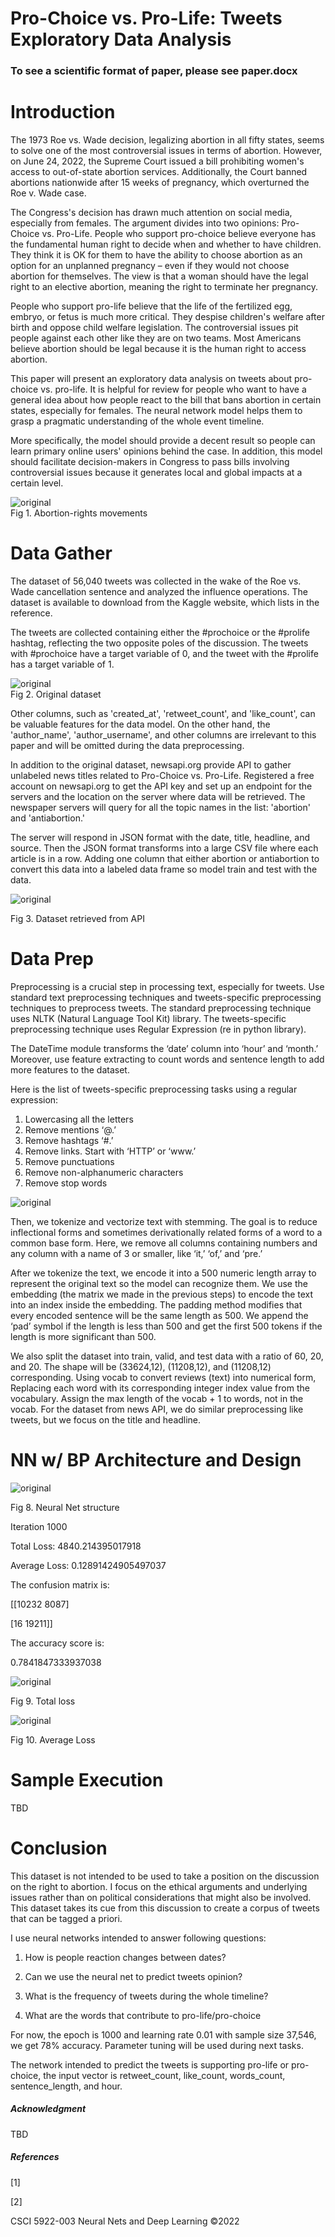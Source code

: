 # Pro-Choice vs. Pro-Life: Tweets Exploratory Data Analysis

### To see a scientific format of paper, please see paper.docx

# Introduction
The 1973 Roe vs. Wade decision, legalizing abortion in all fifty states, seems to solve one of the most controversial issues in terms of abortion. However, on June 24, 2022, the Supreme Court issued a bill prohibiting women's access to out-of-state abortion services. Additionally, the Court banned abortions nationwide after 15 weeks of pregnancy, which overturned the Roe v. Wade case.  

The Congress's decision has drawn much attention on social media, especially from females. The argument divides into two opinions: Pro-Choice vs. Pro-Life. People who support pro-choice believe everyone has the fundamental human right to decide when and whether to have children. They think it is OK for them to have the ability to choose abortion as an option for an unplanned pregnancy – even if they would not choose abortion for themselves. The view is that a woman should have the legal right to an elective abortion, meaning the right to terminate her pregnancy.   

People who support pro-life believe that the life of the fertilized egg, embryo, or fetus is much more critical. They despise children's welfare after birth and oppose child welfare legislation. The controversial issues pit people against each other like they are on two teams. Most Americans believe abortion should be legal because it is the human right to access abortion.   

This paper will present an exploratory data analysis on tweets about pro-choice vs. pro-life. It is helpful for review for people who want to have a general idea about how people react to the bill that bans abortion in certain states, especially for females. The neural network model helps them to grasp a pragmatic understanding of the whole event timeline.   

More specifically, the model should provide a decent result so people can learn primary online users' opinions behind the case. In addition, this model should facilitate decision-makers in Congress to pass bills involving controversial issues because it generates local and global impacts at a certain level.   

![original](img/fig_1.jpg)  
Fig 1. Abortion-rights movements
# Data Gather
The dataset of 56,040 tweets was collected in the wake of the Roe vs. Wade cancellation sentence and analyzed the influence operations. The dataset is available to download from the Kaggle website, which lists in the reference.    

The tweets are collected containing either the #prochoice or the #prolife hashtag, reflecting the two opposite poles of the discussion. The tweets with #prochoice have a target variable of 0, and the tweet with the #prolife has a target variable of 1.  
        
![original](img/fig_2.png)  
Fig 2. Original dataset   

Other columns, such as 'created_at', 'retweet_count', and 'like_count', can be valuable features for the data model. On the other hand, the 'author_name', 'author_username', and other columns are irrelevant to this paper and will be omitted during the data preprocessing.  

In addition to the original dataset, newsapi.org provide API to gather unlabeled news titles related to Pro-Choice vs. Pro-Life. Registered a free account on newsapi.org to get the API key and set up an endpoint for the servers and the location on the server where data will be retrieved. The newspaper servers will query for all the topic names in the list: 'abortion' and 'antiabortion.'  

The server will respond in JSON format with the date, title, headline, and source. Then the JSON format transforms into a large CSV file where each article is in a row. Adding one column that either abortion or antiabortion to convert this data into a labeled data frame so model train and test with the data.  

![original](img/fig_3.png)  

Fig 3. Dataset retrieved from API
# Data Prep
Preprocessing is a crucial step in processing text, especially for tweets. Use standard text preprocessing techniques and tweets-specific preprocessing techniques to preprocess tweets. The standard preprocessing technique uses NLTK (Natural Language Tool Kit) library. The tweets-specific preprocessing technique uses Regular Expression (re in python library).  

The DateTime module transforms the ‘date’ column into ‘hour’ and ‘month.’ Moreover, use feature extracting to count words and sentence length to add more features to the dataset.  

Here is the list of tweets-specific preprocessing tasks using a regular expression:  
1.	Lowercasing all the letters
2.	Remove mentions ‘@.’
3.	Remove hashtags ‘#.’
4.	Remove links. Start with ‘HTTP’ or ‘www.’
5.	Remove punctuations
6.	Remove non-alphanumeric characters
7.	Remove stop words

![original](img/fig_4.png)  

Then, we tokenize and vectorize text with stemming. The goal is to reduce inflectional forms and sometimes derivationally related forms of a word to a common base form. Here, we remove all columns containing numbers and any column with a name of 3 or smaller, like ‘it,’ ‘of,’ and ‘pre.’  

After we tokenize the text, we encode it into a 500 numeric length array to represent the original text so the model can recognize them. We use the embedding (the matrix we made in the previous steps) to encode the text into an index inside the embedding. The padding method modifies that every encoded sentence will be the same length as 500. We append the ‘pad’ symbol if the length is less than 500 and get the first 500 tokens if the length is more significant than 500.  

We also split the dataset into train, valid, and test data with a ratio of 60, 20, and 20. The shape will be (33624,12), (11208,12), and (11208,12) corresponding. Using vocab to convert reviews (text) into numerical form, Replacing each word with its corresponding integer index value from the vocabulary. Assign the max length of the vocab + 1 to words, not in the vocab. For the dataset from news API, we do similar preprocessing like tweets, but we focus on the title and headline.  

# NN w/ BP Architecture and Design

![original](img/fig_8.png)

Fig 8. Neural Net structure

Iteration 1000

Total Loss: 4840.214395017918

Average Loss: 0.12891424905497037

The confusion matrix is:

[[10232 8087]

[16 19211]]

The accuracy score is:

0.7841847333937038

![original](img/fig_9.png)

Fig 9. Total loss

![original](img/fig_10.png)

Fig 10. Average Loss

# Sample Execution

TBD 

# Conclusion

This dataset is not intended to be used to take a position on the discussion on the right to abortion. I focus on the ethical arguments and underlying issues rather than on political considerations that might also be involved. This dataset takes its cue from this discussion to create a corpus of tweets that can be tagged a priori.

I use neural networks intended to answer following questions:

1. How is people reaction changes between dates?

2. Can we use the neural net to predict tweets opinion?

3. What is the frequency of tweets during the whole timeline?

4. What are the words that contribute to pro-life/pro-choice

For now, the epoch is 1000 and learning rate 0.01 with sample size 37,546, we get 78% accuracy. Parameter tuning will be used during next tasks.

The network intended to predict the tweets is supporting pro-life or pro-choice, the input vector is retweet\_count, like\_count, words\_count, sentence\_length, and hour.

##### Acknowledgment

TBD

##### References

[1]

[2]

CSCI 5922-003 Neural Nets and Deep Learning ©2022